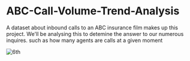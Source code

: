# ABC-Call-Volume-Trend-Analysis
A dataset about inbound calls to an ABC insurance film makes up this project. We'll be analysing this to detemine the answer to our numerous inquires. such as how many agents are calls at a given moment

![6th](https://github.com/yash-sangwan/ABC-Call-Volume-Trend-Analysis/assets/149103017/48adab43-51dc-4b7a-b0ed-39be240f605c)
